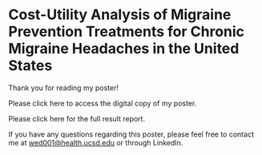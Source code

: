 # Cost-Utility Analysis of Migraine Prevention Treatments for Chronic Migraine Headaches in the United States

Thank you for reading my poster!

Please click here to access the digital copy of my poster.

Please click here for the full result report.

If you have any questions regarding this poster, please feel free to contact me at wed001@health.ucsd.edu or through LinkedIn.
